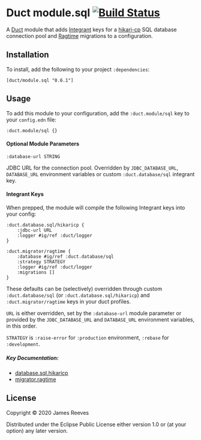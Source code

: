 # Duct module.sql [![Build Status](https://github.com/duct-framework/module.sql/actions/workflows/test.yml/badge.svg)](https://github.com/duct-framework/module.sql/actions/workflows/test.yml)

A [Duct][] module that adds [Integrant][] keys for a [hikari-cp][] SQL
database connection pool and [Ragtime][] migrations to a configuration.

[duct]:      https://github.com/duct-framework/duct
[Integrant]: https://github.com/weavejester/integrant
[hikari-cp]: https://github.com/tomekw/hikari-cp
[ragtime]:   https://github.com/weavejester/ragtime

## Installation

To install, add the following to your project `:dependencies`:

    [duct/module.sql "0.6.1"]

## Usage

To add this module to your configuration, add the `:duct.module/sql`
key to your `config.edn` file:

```edn
:duct.module/sql {}
```

#### Optional Module Parameters

```edn
:database-url STRING
```
JDBC URL for the connection pool. Overridden by `JDBC_DATABASE_URL`,
`DATABASE_URL` environment variables or custom `:duct.database/sql`
integrant key.

#### Integrant Keys

When prepped, the module will compile the following Integrant keys into
your config:


```edn
:duct.database.sql/hikaricp {
    :jdbc-url URL
    :logger #ig/ref :duct/logger
}

:duct.migrator/ragtime {
    :database #ig/ref :duct.database/sql
    :strategy STRATEGY
    :logger #ig/ref :duct/logger
    :migrations []
}
```

These defaults can be (selectively) overridden through custom
`:duct.database/sql` (or `:duct.database.sql/hikaricp`) and
`:duct.migrator/ragtime` keys in your duct profiles.

`URL` is either overridden, set by the `:database-url` module parameter
or provided by the `JDBC_DATABASE_URL` and `DATABASE_URL` environment
variables, in this order.

`STRATEGY` is `:raise-error` for `:production` environment,
`:rebase` for `:development`.

##### Key Documentation:

* [database.sql.hikaricp](https://github.com/duct-framework/database.sql.hikaricp)
* [migrator.ragtime](https://github.com/duct-framework/migrator.ragtime)

## License

Copyright © 2020 James Reeves

Distributed under the Eclipse Public License either version 1.0 or (at
your option) any later version.
